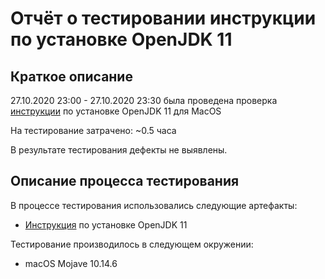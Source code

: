 # Отчёт о тестировании инструкции по установке OpenJDK 11

## Краткое описание

27.10.2020 23:00 - 27.10.2020 23:30  была проведена проверка [инструкции](https://github.com/netology-code/javaqa-homeworks/blob/master/intro/openjdk11-manual.md) по установке OpenJDK 11 для MacOS

На тестирование затрачено: ~0.5 часа

В результате тестирования дефекты не выявлены.


## Описание процесса тестирования

В процессе тестирования использовались следующие артефакты:
* [Инструкция](https://github.com/netology-code/javaqa-homeworks/blob/master/intro/openjdk11-manual.md)  по установке OpenJDK 11



Тестирование производилось в следующем окружении:
* macOS Mojave 10.14.6

